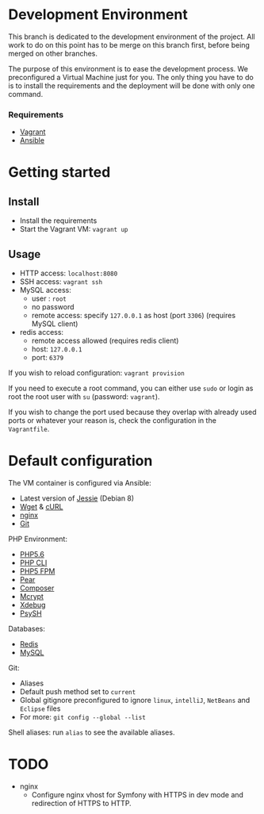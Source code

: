 # Development Environment

This branch is dedicated to the development environment of the project. All work to do on this point has to be merge on this branch first, before being merged on other branches.

The purpose of this environment is to ease the development process. We preconfigured a Virtual Machine just for you. The only thing you have to do is to install the requirements and the deployment will be done with only one command.

### Requirements

* [Vagrant](http://docs.vagrantup.com/)
* [Ansible](http://docs.ansible.com/)

# Getting started

## Install

* Install the requirements
* Start the Vagrant VM: `vagrant up`

## Usage

* HTTP access: `localhost:8080`
* SSH access: `vagrant ssh`
* MySQL access:
    * user : `root`
    * no password
    * remote access: specify `127.0.0.1` as host (port `3306`) (requires MySQL client)
* redis access:
    * remote access allowed (requires redis client)
    * host: `127.0.0.1`
    * port: `6379`

If you wish to reload configuration: `vagrant provision`

If you need to execute a root command, you can either use `sudo` or login as root the root user with `su` (password:
`vagrant`).

If you wish to change the port used because they overlap with already used ports or whatever your reason is, check
the configuration in the `Vagrantfile`.

# Default configuration

The VM container is configured via Ansible:

* Latest version of [Jessie](https://www.debian.org/releases/jessie/index.en.html) (Debian 8)
* [Wget](http://www.gnu.org/software/wget/) & [cURL](http://curl.haxx.se/)
* [nginx](http://nginx.org/)
* [Git](http://git-scm.com/)

PHP Environment:
* [PHP5.6](http://php.net/)
* [PHP CLI](http://www.php-cli.com/)
* [PHP5 FPM](http://php-fpm.org/)
* [Pear](http://pear.php.net/)
* [Composer](https://getcomposer.org/)
* [Mcrypt](http://php.net/manual/fr/book.mcrypt.php)
* [Xdebug](http://xdebug.org/)
* [PsySH](http://psysh.org/)

Databases:
* [Redis](http://redis.io/)
* [MySQL](https://www.mysql.fr/)

Git:
* Aliases
* Default push method set to `current`
* Global gitignore preconfigured to ignore `linux`, `intelliJ`, `NetBeans` and `Eclipse` files
* For more: `git config --global --list`

Shell aliases: run `alias` to see the available aliases.

# TODO

* nginx
    * Configure nginx vhost for Symfony with HTTPS in dev mode and redirection of HTTPS to HTTP.
